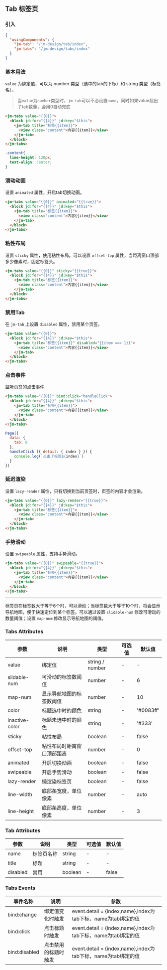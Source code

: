 ## Tab 标签页

### 引入

```json
{
  "usingComponents": {
    "jm-tab": "/jm-design/tab/index",
    "jm-tabs": "/jm-design/tabs/index"
  }
}
```

### 基本用法

`value` 为绑定值，可以为 number 类型（选中的tab的下标）和 string 类型（标签名）。

> 当`value`为`number`类型时，`jm-tab`可以不必设置`name`。同时如果value超出了tab数量，会用0自动兜底

```html
<jm-tabs value="{{0}}">
  <block jd:for="{{4}}" jd:key="$this">
    <jm-tab title="标签{{item}}">
      <view class="content">内容{{item}}</view>
    </jm-tab>
  </block>
</jm-tabs>
```
```css
.content{
  line-height: 120px;
  text-align: center;
}
```

### 滑动动画

设置 `animated` 属性，开启tab切换动画。

```html
<jm-tabs value="{{0}}" animated="{{true}}">
  <block jd:for="{{4}}" jd:key="$this">
    <jm-tab title="标签{{item}}">
      <view class="content">内容{{item}}</view>
    </jm-tab>
  </block>
</jm-tabs>

```

### 粘性布局

设置 `sticky` 属性，使用粘性布局。可以设置 `offset-top` 属性，当距离窗口顶部多少像素时，固定标签头。

```html
<jm-tabs value="{{0}}" sticky="{{true}}">
  <block jd:for="{{4}}" jd:key="$this">
    <jm-tab title="标签{{item}}">
      <view class="content">内容{{item}}</view>
    </jm-tab>
  </block>
</jm-tabs>
```

### 禁用Tab

在 `jm-tab` 上设置 `disabled` 属性，禁用某个页签。

```html
<jm-tabs value="{{0}}">
  <block jd:for="{{4}}" jd:key="$this">
    <jm-tab title="标签{{item}}" disabled="{{item === 1}}">
      <view class="content">内容{{item}}</view>
    </jm-tab>
  </block>
</jm-tabs>
```

### 点击事件

监听页签的点击事件.

```html
<jm-tabs value="{{0}}" bind:click="handleClick">
  <block jd:for="{{4}}" jd:key="$this">
    <jm-tab title="标签{{item}}">
      <view class="content">内容{{item}}</view>
    </jm-tab>
  </block>
</jm-tabs>
```
```javascript
Page({
  data: {
    tab: 0
  },
  handleClick ({ detail: { index } }) {
    console.log(`点击了标签${index}`)
  }
})
```
### 延迟渲染

设置 `lazy-render` 属性，只有切换到当前页签时，页签的内容才会渲染。

```html
<jm-tabs value="{{0}}" lazy-render="{{true}}">
  <block jd:for="{{4}}" jd:key="$this">
    <jm-tab title="标签{{item}}">
      <view class="content">内容{{item}}</view>
    </jm-tab>
  </block>
</jm-tabs>

```

### 手势滑动

设置 `swipeable` 属性，支持手势滑动。

```html
<jm-tabs value="{{0}}" swipeable="{{true}}">
  <block jd:for="{{4}}" jd:key="$this">
    <jm-tab title="标签{{item}}">
      <view class="content">内容{{item}}</view>
    </jm-tab>
  </block>
</jm-tabs>
```

---

标签页在标签数大于等于6个时，可以滑动；当标签数大于等于10个时，将会显示导航地图，便于快速定位到某个标签。可以通过设置 `slidable-num` 修改可滑动的数量阈值；设置 `map-num` 修改显示导航地图的阈值。

### Tabs Attributes

| 参数      | 说明                                 | 类型      | 可选值       | 默认值   |
|---------- |------------------------------------ |---------- |------------- |-------- |
| value | 绑定值 | string / number | - | - |
| slidable-num | 可滑动的标签数阈值 | number | - | 6 |
| map-num | 显示导航地图的标签数阈值 | number | - | 10 |
| color | 标题选中时的颜色 | string | - | '#0083ff' |
| inactive-color | 标题未选中时的颜色 | string | - | '#333' |
| sticky | 粘性布局 | boolean | - | false |
| offset-top | 粘性布局时距离窗口顶部距离 | number | - | 0 |
| animated | 开启切换动画 | boolean | - | false |
| swipeable | 开启手势滑动 | boolean | - | false |
| lazy-render | 懒渲染标签页 | boolean | - | false |
| line-width | 底部条宽度，单位像素 | number | - | auto |
| line-height | 底部条高度，单位像素 | number | - | 3 |
### Tab Attributes

| 参数      | 说明                                 | 类型      | 可选值       | 默认值   |
|---------- |------------------------------------ |---------- |------------- |-------- |
| name | 标签页名称 | string | - | - |
| title | 标题 | string | - | - |
| disabled | 禁用 | boolean | - | false |

### Tabs Events

| 事件名称      | 说明                                 | 参数     |
|------------- |------------------------------------ |--------- |
| bind:change | 绑定值变化时触发 | event.detail = {index,name},index为tab下标，name为tab绑定的值 |
| bind:click | 点击标题时触发 | event.detail = {index,name},index为tab下标，name为tab绑定的值 |
| bind:disabled | 点击禁用的标题时触发| event.detail = {index,name},index为tab下标，name为tab绑定的值 |

